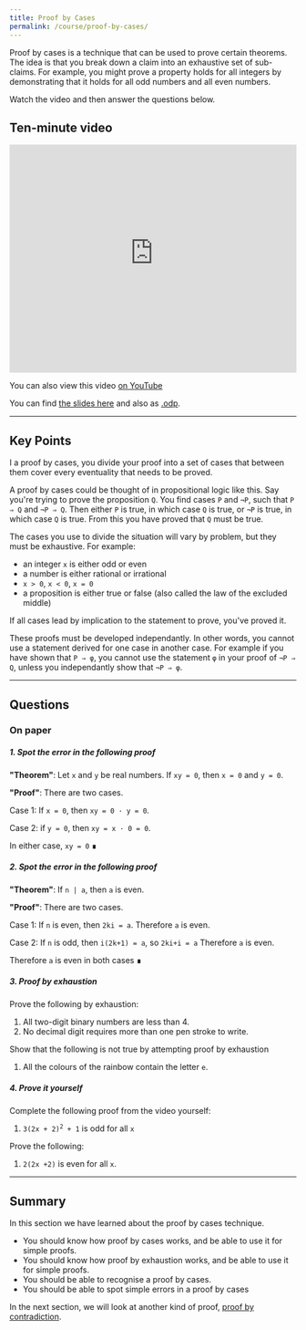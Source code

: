 ```yaml
---
title: Proof by Cases
permalink: /course/proof-by-cases/
---
```


Proof by cases is a technique that can be used to prove certain theorems. The idea is that you break down a claim into an exhaustive set of sub-claims. For example, you might prove a property holds for all integers by demonstrating that it holds for all odd numbers and all even numbers. 

Watch the video and then answer the questions below.

## Ten-minute video

<iframe width="100%" height="400px" src="https://www.youtube-nocookie.com/embed/NZhnmXx-0XY" frameborder="0" allow="accelerometer; autoplay; clipboard-write; encrypted-media; gyroscope; picture-in-picture" allowfullscreen></iframe>

You can also view this video [on YouTube](https://youtu.be/NZhnmXx-0XY)

You can find [the slides here](/assets/slides/proof/cases.pdf) and also as [.odp](/assets/slides/proof/cases.odp).

---

## Key Points

I a proof by cases, you divide your proof into a set of cases that between them cover every eventuality that needs to be proved.

A proof by cases could be thought of in propositional logic like this. Say you're trying to prove the proposition `Q`. You find cases `P` and `¬P`, such that `P ⇒ Q` and `¬P ⇒ Q`. Then either `P` is true, in which case `Q` is true, or `¬P` is true, in which case `Q` is true. From this you have proved that `Q` must be true.

The cases you use to divide the situation will vary by problem, but they must be exhaustive. For example:

* an integer `x` is either odd or even
* a number is either rational or irrational
* `x > 0`, `x < 0`, `x = 0`
* a proposition is either true or false (also called the law of the excluded middle)

If all cases lead by implication to the statement to prove, you've proved it.

These proofs must be developed independantly. In other words, you cannot use a statement derived for one case in another case. For example if you have shown that `P ⇒ φ`, you cannot use the statement `φ` in your proof of `¬P ⇒ Q`, unless you independantly show that `¬P ⇒ φ`.

---

## Questions

### On paper

##### 1. Spot the error in the following proof

**"Theorem"**: Let `x` and `y` be real numbers. If `xy = 0`, then `x = 0` and `y = 0`.

**"Proof"**: There are two cases.

Case 1: If `x = 0`, then `xy = 0 · y = 0`.

Case 2: if `y = 0`, then `xy = x · 0 = 0`.

In either case, `xy = 0` ∎

##### 2. Spot the error in the following proof

**"Theorem"**: If `n | a`, then `a` is even.

**"Proof"**: There are two cases.

Case 1: If `n` is even, then `2ki = a`. Therefore `a` is even.

Case 2: If `n` is odd, then `i(2k+1) = a`, so `2ki+i = a` Therefore `a` is even.

Therefore `a` is even in both cases ∎

##### 3. Proof by exhaustion

Prove the following by exhaustion:

1. All two-digit binary numbers are less than 4.
2. No decimal digit requires more than one pen stroke to write.

Show that the following is not true by attempting proof by exhaustion

1. All the colours of the rainbow contain the letter `e`.

##### 4. Prove it yourself

Complete the following proof from the video yourself:

1. <code>3(2x + 2)<sup>2</sup> + 1</code> is odd for all `x`

Prove the following:

1. `2(2x +2)` is even for all `x`.

---

## Summary

In this section we have learned about the proof by cases technique.

* You should know how proof by cases works, and be able to use it for simple proofs.
* You should know how proof by exhaustion works, and be able to use it for simple proofs.
* You should be able to recognise a proof by cases.
* You should be able to spot simple errors in a proof by cases

In the next section, we will look at another kind of proof, [proof by contradiction](../proof-by-contradiction).